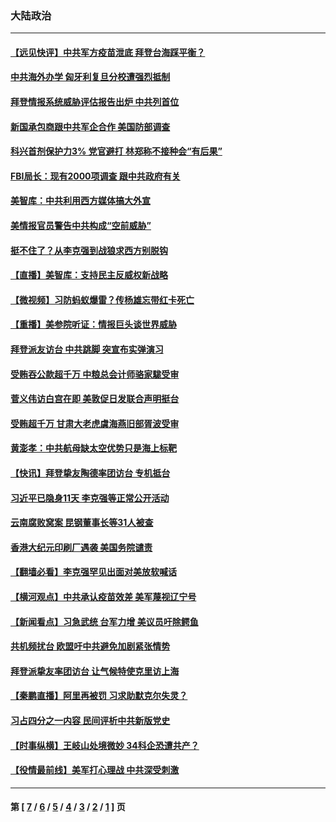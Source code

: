 ### 大陆政治
---
#### [【远见快评】中共军方疫苗泄底 拜登台海踩平衡？](../../pages/ncid277/n12880515.md) 
#### [中共海外办学 匈牙利复旦分校遭强烈抵制](../../pages/ncid277/n12880486.md) 
#### [拜登情报系统威胁评估报告出炉 中共列首位](../../pages/ncid277/n12880204.md) 
#### [新国承包商跟中共军企合作 美国防部调查](../../pages/ncid277/n12880251.md) 
#### [科兴首剂保护力3% 党官避打 林郑称不接种会“有后果”](../../pages/ncid277/n12880384.md) 
#### [FBI局长：现有2000项调查 跟中共政府有关](../../pages/ncid277/n12880229.md) 
#### [美智库：中共利用西方媒体搞大外宣](../../pages/ncid277/n12880101.md) 
#### [美情报官员警告中共构成“空前威胁”](../../pages/ncid277/n12880201.md) 
#### [挺不住了？从李克强到战狼求西方别脱钩](../../pages/ncid277/n12880131.md) 
#### [【直播】美智库：支持民主反威权新战略](../../pages/ncid277/n12880073.md) 
#### [【微视频】习防蚂蚁爆雷？传杨雄忘带红卡死亡](../../pages/ncid277/n12879826.md) 
#### [【重播】美参院听证：情报巨头谈世界威胁](../../pages/ncid277/n12879951.md) 
#### [拜登派友访台 中共跳脚 突宣布实弹演习](../../pages/ncid277/n12879882.md) 
#### [受贿吞公款超千万 中粮总会计师骆家駹受审](../../pages/ncid277/n12879427.md) 
#### [菅义伟访白宫在即 美敦促日发联合声明挺台](../../pages/ncid277/n12879802.md) 
#### [受贿超千万 甘肃大老虎虞海燕旧部胥波受审](../../pages/ncid277/n12879282.md) 
#### [黄澎孝：中共航母缺太空优势只是海上标靶](../../pages/ncid277/n12879301.md) 
#### [【快讯】拜登挚友陶德率团访台 专机抵台](../../pages/ncid277/n12879161.md) 
#### [习近平已隐身11天 李克强等正常公开活动](../../pages/ncid277/n12878707.md) 
#### [云南腐败窝案 昆钢董事长等31人被查](../../pages/ncid277/n12878622.md) 
#### [香港大纪元印刷厂遇袭 美国务院谴责](../../pages/ncid277/n12877968.md) 
#### [【翻墙必看】李克强罕见出面对美放软喊话](../../pages/ncid277/n12878638.md) 
#### [【横河观点】中共承认疫苗效差 美军蔑视辽宁号](../../pages/ncid277/n12878406.md) 
#### [【新闻看点】习急武统 台军力增 美议员吁除鳄鱼](../../pages/ncid277/n12877690.md) 
#### [共机频扰台 欧盟吁中共避免加剧紧张情势](../../pages/ncid277/n12878471.md) 
#### [拜登派挚友率团访台 让气候特使克里访上海](../../pages/ncid277/n12878434.md) 
#### [【秦鹏直播】阿里再被罚 习求助默克尔失灵？](../../pages/ncid277/n12878250.md) 
#### [习占四分之一内容 民间评析中共新版党史](../../pages/ncid277/n12878159.md) 
#### [【时事纵横】王岐山处境微妙 34科企恐遭共产？](../../pages/ncid277/n12878200.md) 
#### [【役情最前线】美军打心理战 中共深受刺激](../../pages/ncid277/n12877880.md) 

---
#### 第 [ [7](./7.md) / [6](./6.md) / [5](./5.md) / [4](./4.md) / [3](./3.md) / [2](./2.md) / [1](./1.md) ] 页
